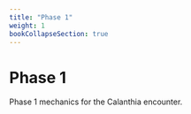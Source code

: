 ```yaml
---
title: "Phase 1"
weight: 1
bookCollapseSection: true
---
```


# Phase 1

Phase 1 mechanics for the Calanthia encounter.
